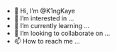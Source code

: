 - 👋 Hi, I’m @K1ngKaye
- 👀 I’m interested in ...
- 🌱 I’m currently learning ...
- 💞️ I’m looking to collaborate on ...
- 📫 How to reach me ...

<!---
K1ngKaye/K1ngKaye is a ✨ special ✨ repository because its `README.md` (this file) appears on your GitHub profile.
You can click the Preview link to take a look at your changes.
--->
